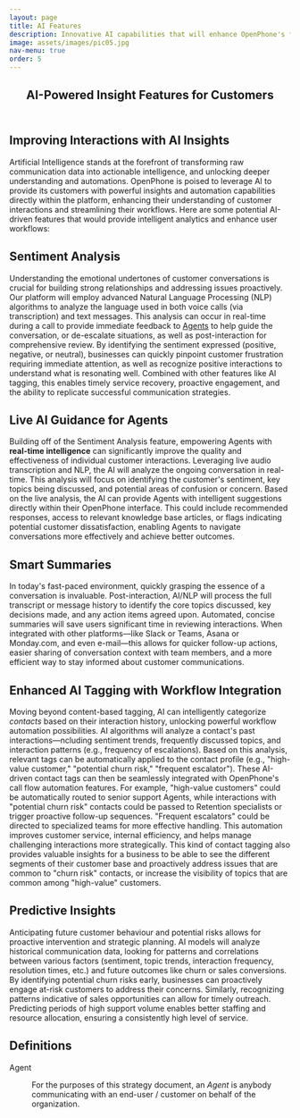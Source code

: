 ```yaml
---
layout: page
title: AI Features
description: Innovative AI capabilities that will enhance OpenPhone's functionality and user experience.
image: assets/images/pic05.jpg
nav-menu: true
order: 5
---
```


<!-- Main -->
<div id="main" class="alt">

<!-- One -->
<section id="one">
	<div class="inner">
		<header class="major">
			<h1>AI-Powered Insight Features for Customers</h1>
		</header>

<!-- Content -->
<h2 id="content">Improving Interactions with AI Insights</h2>
<p>
  Artificial Intelligence stands at the forefront of transforming raw communication data into actionable intelligence, and unlocking deeper understanding and automations. OpenPhone is poised to leverage AI to provide its customers with powerful insights and automation capabilities directly within the platform, enhancing their understanding of customer interactions and streamlining their workflows. Here are some potential AI-driven features that would provide intelligent analytics and enhance user workflows:
</p>

<h2 id="sentiment-analysis">Sentiment Analysis</h2>
<p>Understanding the emotional undertones of customer conversations is crucial for building strong relationships and addressing issues proactively. Our platform will employ advanced Natural Language Processing (NLP) algorithms to analyze the language used in both voice calls (via transcription) and text messages. This analysis can occur in real-time during a call to provide immediate feedback to <a href="#definition-list">Agents</a> to help guide the conversation, or de-escalate situations, as well as post-interaction for comprehensive review. By identifying the sentiment expressed (positive, negative, or neutral), businesses can quickly pinpoint customer frustration requiring immediate attention, as well as recognize positive interactions to understand what is resonating well. Combined with other features like AI tagging, this enables timely service recovery, proactive engagement, and the ability to replicate successful communication strategies.</p>

<h2 id="live-ai-guidance">Live AI Guidance for Agents</h2>
<p>Building off of the Sentiment Analysis feature, empowering Agents with <strong>real-time intelligence</strong> can significantly improve the quality and effectiveness of individual customer interactions. Leveraging live audio transcription and NLP, the AI will analyze the ongoing conversation in real-time. This analysis will focus on identifying the customer's sentiment, key topics being discussed, and potential areas of confusion or concern. Based on the live analysis, the AI can provide Agents with intelligent suggestions directly within their OpenPhone interface. This could include recommended responses, access to relevant knowledge base articles, or flags indicating potential customer dissatisfaction, enabling Agents to navigate conversations more effectively and achieve better outcomes.</p>

<h2 id="smart-summaries">Smart Summaries</h2>
<p>In today's fast-paced environment, quickly grasping the essence of a conversation is invaluable. Post-interaction, AI/NLP will process the full transcript or message history to identify the core topics discussed, key decisions made, and any action items agreed upon. Automated, concise summaries will save users significant time in reviewing interactions. When integrated with other platforms—like Slack or Teams, Asana or Monday.com, and even e-mail—this allows for quicker follow-up actions, easier sharing of conversation context with team members, and a more efficient way to stay informed about customer communications.</p>

<h2 id="enhanced-ai-tagging">Enhanced AI Tagging with Workflow Integration</h2>
<p>Moving beyond content-based tagging, AI can intelligently categorize <em>contacts</em> based on their interaction history, unlocking powerful workflow automation possibilities. AI algorithms will analyze a contact's past interactions—ncluding sentiment trends, frequently discussed topics, and interaction patterns (e.g., frequency of escalations). Based on this analysis, relevant tags can be automatically applied to the contact profile (e.g., "high-value customer," "potential churn risk," "frequent escalator"). These AI-driven contact tags can then be seamlessly integrated with OpenPhone's call flow automation features. For example, "high-value customers" could be automatically routed to senior support Agents, while interactions with "potential churn risk" contacts could be passed to Retention specialists or trigger proactive follow-up sequences. "Frequent escalators" could be directed to specialized teams for more effective handling. This automation improves customer service, internal efficiency, and helps manage challenging interactions more strategically. This kind of contact tagging also provides valuable insights for a business to be able to see the different segments of their customer base and proactively address issues that are common to "churn risk" contacts, or increase the visibility of topics that are common among "high-value" customers.</p>

<h2 id="predictive-insights">Predictive Insights</h2>
<p>Anticipating future customer behaviour and potential risks allows for proactive intervention and strategic planning. AI models will analyze historical communication data, looking for patterns and correlations between various factors (sentiment, topic trends, interaction frequency, resolution times, etc.) and future outcomes like churn or sales conversions. By identifying potential churn risks early, businesses can proactively engage at-risk customers to address their concerns. Similarly, recognizing patterns indicative of sales opportunities can allow for timely outreach. Predicting periods of high support volume enables better staffing and resource allocation, ensuring a consistently high level of service.</p>

<h2 id="definition-list">Definitions</h2>
<dl>
	<dt>Agent</dt>
	<dd>
		<p>For the purposes of this strategy document, an <em>Agent</em> is anybody communicating with an end-user / customer on behalf of the organization. </p>
	</dd>
</dl>